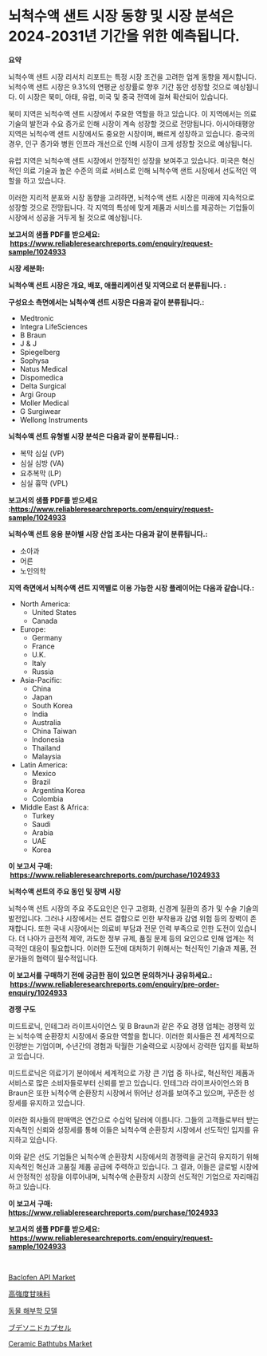 <p><h1>뇌척수액 샌트 시장 동향 및 시장 분석은 2024-2031년 기간을 위한 예측됩니다.</h1></p><p><strong>요약</strong></p>
<p><p>뇌척수액 샌트 시장 리서치 리포트는 특정 시장 조건을 고려한 업계 동향을 제시합니다. 뇌척수액 샌트 시장은 9.3%의 연평균 성장률로 향후 기간 동안 성장할 것으로 예상됩니다. 이 시장은 북미, 아태, 유럽, 미국 및 중국 전역에 걸쳐 확산되어 있습니다.</p><p>북미 지역은 뇌척수액 샌트 시장에서 주요한 역할을 하고 있습니다. 이 지역에서는 의료 기술의 발전과 수요 증가로 인해 시장이 계속 성장할 것으로 전망됩니다. 아시아태평양 지역은 뇌척수액 샌트 시장에서도 중요한 시장이며, 빠르게 성장하고 있습니다. 중국의 경우, 인구 증가와 병원 인프라 개선으로 인해 시장이 크게 성장할 것으로 예상됩니다.</p><p>유럽 지역은 뇌척수액 샌트 시장에서 안정적인 성장을 보여주고 있습니다. 미국은 혁신적인 의료 기술과 높은 수준의 의료 서비스로 인해 뇌척수액 샌트 시장에서 선도적인 역할을 하고 있습니다.</p><p>이러한 지리적 분포와 시장 동향을 고려하면, 뇌척수액 샌트 시장은 미래에 지속적으로 성장할 것으로 전망됩니다. 각 지역의 특성에 맞게 제품과 서비스를 제공하는 기업들이 시장에서 성공을 거두게 될 것으로 예상됩니다.</p></p>
<p><strong>보고서의 샘플 PDF를 받으세요: &nbsp;<a href="https://www.reliableresearchreports.com/enquiry/request-sample/1024933">https://www.reliableresearchreports.com/enquiry/request-sample/1024933</a></strong></p>
<p><strong>시장 세분화:</strong></p>
<p><strong> 뇌척수액 션트 시장은 개요, 배포, 애플리케이션 및 지역으로 더 분류됩니다. :</strong></p>
<p><strong>구성요소 측면에서는 뇌척수액 션트 시장은 다음과 같이 분류됩니다.:</strong></p>
<p><ul><li>Medtronic</li><li>Integra LifeSciences</li><li>B Braun</li><li>J & J</li><li>Spiegelberg</li><li>Sophysa</li><li>Natus Medical</li><li>Dispomedica</li><li>Delta Surgical</li><li>Argi Group</li><li>Moller Medical</li><li>G Surgiwear</li><li>Wellong Instruments</li></ul></p>
<p><strong> 뇌척수액 션트 유형별 시장 분석은 다음과 같이 분류됩니다.:</strong></p>
<p><ul><li>복막 심실 (VP)</li><li>심실 심방 (VA)</li><li>요추복막 (LP)</li><li>심실 흉막 (VPL)</li></ul></p>
<p><strong>보고서의 샘플 PDF를 받으세요 :<a href="https://www.reliableresearchreports.com/enquiry/request-sample/1024933">https://www.reliableresearchreports.com/enquiry/request-sample/1024933</a></strong></p>
<p><strong> 뇌척수액 션트 응용 분야별 시장 산업 조사는 다음과 같이 분류됩니다.:</strong></p>
<p><ul><li>소아과</li><li>어른</li><li>노인의학</li></ul></p>
<p><strong>지역 측면에서 뇌척수액 션트 지역별로 이용 가능한 시장 플레이어는 다음과 같습니다.:</strong></p>
<p><ul>
    <li>
        North America:
        <ul>
            <li>United States</li>
            <li>Canada</li>
        </ul>
    </li>
    <li>
        Europe:
        <ul>
            <li>Germany</li>
            <li>France</li>
            <li>U.K.</li>
            <li>Italy</li>
            <li>Russia</li>
        </ul>
    </li>
    <li>
        Asia-Pacific:
        <ul>
            <li>China</li>
            <li>Japan</li>
            <li>South Korea</li>
            <li>India</li>
            <li>Australia</li>
            <li>China Taiwan</li>
            <li>Indonesia</li>
            <li>Thailand</li>
            <li>Malaysia</li>
        </ul>
    </li>
    <li>
        Latin America:
        <ul>
            <li>Mexico</li>
            <li>Brazil</li>
            <li>Argentina Korea</li>
            <li>Colombia</li>
        </ul>
    </li>
    <li>
        Middle East & Africa:
        <ul>
            <li>Turkey</li>
            <li>Saudi</li>
            <li>Arabia</li>
            <li>UAE</li>
            <li>Korea</li>
        </ul>
    </li>
    </ul></p>
<p><strong>이 보고서 구매: &nbsp;<a href="https://www.reliableresearchreports.com/purchase/1024933">https://www.reliableresearchreports.com/purchase/1024933</a></strong></p>
<p><strong>뇌척수액 션트의 주요 동인 및 장벽 시장</strong></p>
<p><p>뇌척수액 션트 시장의 주요 주도요인은 인구 고령화, 신경계 질환의 증가 및 수술 기술의 발전입니다. 그러나 시장에서는 션트 결함으로 인한 부작용과 감염 위험 등의 장벽이 존재합니다. 또한 국내 시장에서는 의료비 부담과 전문 인력 부족으로 인한 도전이 있습니다. 더 나아가 금전적 제약, 과도한 정부 규제, 품질 문제 등의 요인으로 인해 업계는 적극적인 대응이 필요합니다. 이러한 도전에 대처하기 위해서는 혁신적인 기술과 제품, 전문가들의 협력이 필수적입니다.</p></p>
<p><strong>이 보고서를 구매하기 전에 궁금한 점이 있으면 문의하거나 공유하세요.: &nbsp;<a href="https://www.reliableresearchreports.com/enquiry/pre-order-enquiry/1024933">https://www.reliableresearchreports.com/enquiry/pre-order-enquiry/1024933</a></strong></p>
<p><strong>경쟁 구도</strong></p>
<p><p>미드트로닉, 인테그라 라이프사이언스 및 B Braun과 같은 주요 경쟁 업체는 경쟁력 있는 뇌척수액 순환장치 시장에서 중요한 역할을 합니다. 이러한 회사들은 전 세계적으로 인정받는 기업이며, 수년간의 경험과 탁월한 기술력으로 시장에서 강력한 입지를 확보하고 있습니다.</p><p>미드트로닉은 의료기기 분야에서 세계적으로 가장 큰 기업 중 하나로, 혁신적인 제품과 서비스로 많은 소비자들로부터 신뢰를 받고 있습니다. 인테그라 라이프사이언스와 B Braun은 또한 뇌척수액 순환장치 시장에서 뛰어난 성과를 보여주고 있으며, 꾸준한 성장세를 유지하고 있습니다.</p><p>이러한 회사들의 판매액은 연간으로 수십억 달러에 이릅니다. 그들의 고객들로부터 받는 지속적인 신뢰와 성장세를 통해 이들은 뇌척수액 순환장치 시장에서 선도적인 입지를 유지하고 있습니다.</p><p>이와 같은 선도 기업들은 뇌척수액 순환장치 시장에서의 경쟁력을 굳건히 유지하기 위해 지속적인 혁신과 고품질 제품 공급에 주력하고 있습니다. 그 결과, 이들은 글로벌 시장에서 안정적인 성장을 이루어내며, 뇌척수액 순환장치 시장의 선도적인 기업으로 자리매김하고 있습니다.</p></p>
<p><strong>이 보고서 구매: &nbsp; <a href="https://www.reliableresearchreports.com/purchase/1024933">https://www.reliableresearchreports.com/purchase/1024933</a></strong></p>
<p><strong>보고서의 샘플 PDF를 받으세요: &nbsp;<a href="https://www.reliableresearchreports.com/enquiry/request-sample/1024933">https://www.reliableresearchreports.com/enquiry/request-sample/1024933</a></strong><strong></strong></p>
<p>&nbsp;</p>
<p><p><a href="https://issuu.com/reportprime-2/docs/baclofen-api-market-size-2030.pptx">Baclofen API Market</a></p><p><a href="https://github.com/xnljig2898992/Market-Research-Report-List-1/blob/main/73775575218.md">高強度甘味料</a></p><p><a href="https://github.com/trmesnao7959541/Market-Research-Report-List-1/blob/main/88446974791.md">동물 해부학 모델</a></p><p><a href="https://medium.com/@edmondg3yrtreenfelder8956/%E3%83%96%E3%83%87%E3%82%BD%E3%83%8B%E3%83%89%E3%82%AB%E3%83%97%E3%82%BB%E3%83%AB%E5%B8%82%E5%A0%B4-2031%E5%B9%B4%E3%81%BE%E3%81%A7%E3%81%AE%E6%88%90%E5%8A%9F%E3%81%97%E3%81%9F%E3%83%93%E3%82%B8%E3%83%8D%E3%82%B9%E6%88%A6%E7%95%A5%E3%81%AE%E9%8D%B5-522c29a32a8d">ブデソニドカプセル</a></p><p><a href="https://github.com/jhcraigie/Market-Research-Report-List-2/blob/main/ceramic-bathtubs-market.md">Ceramic Bathtubs Market</a></p></p>